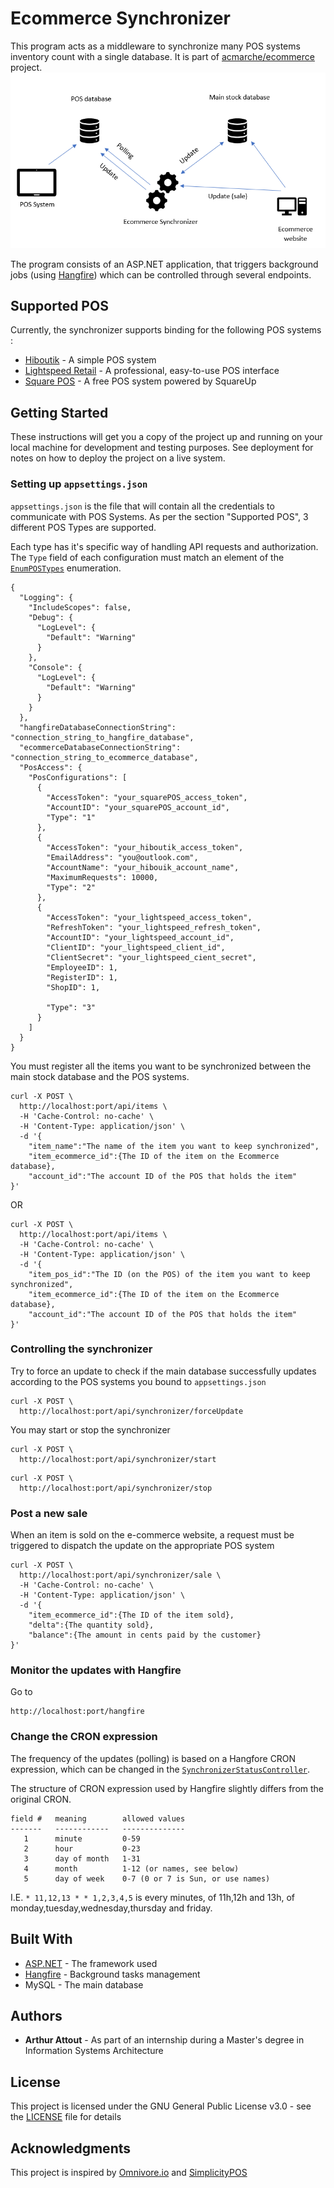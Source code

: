 # Ecommerce Synchronizer
This program acts as a middleware to synchronize many POS systems inventory count with a single database. It is part of [acmarche/ecommerce](https://github.com/acmarche/ecommerce) project.
![Workflow](https://raw.githubusercontent.com/ArthurAttout/EcommerceSynchronizer/master/Readme%20capture.PNG)

The program consists of an ASP.NET application, that triggers background jobs (using [Hangfire](https://www.hangfire.io/)) which can be controlled through several endpoints.

## Supported POS
Currently, the synchronizer supports binding for the following POS systems : 
* [Hiboutik](https://www.hiboutik.com/en/) - A simple POS system 
* [Lightspeed Retail](https://www.lightspeedhq.com/pos/retail/) - A professional, easy-to-use POS interface
* [Square POS](https://squareup.com/pos) - A free POS system powered by SquareUp

## Getting Started

These instructions will get you a copy of the project up and running on your local machine for development and testing purposes. See deployment for notes on how to deploy the project on a live system.

### Setting up `appsettings.json`

`appsettings.json` is the file that will contain all the credentials to communicate with POS Systems. As per the section "Supported POS", 3 different POS Types are supported.

Each type has it's specific way of handling API requests and authorization. 
The `Type` field of each configuration must match an element of the [`EnumPOSTypes`](https://github.com/ArthurAttout/EcommerceSynchronizer/blob/master/EcommerceSynchronizer/Utilities/EnumPOSTypes.cs) enumeration. 

```
{
  "Logging": {
    "IncludeScopes": false,
    "Debug": {
      "LogLevel": {
        "Default": "Warning"
      }
    },
    "Console": {
      "LogLevel": {
        "Default": "Warning"
      }
    }
  },
  "hangfireDatabaseConnectionString": "connection_string_to_hangfire_database",
  "ecommerceDatabaseConnectionString": "connection_string_to_ecommerce_database",
  "PosAccess": {
    "PosConfigurations": [
      {
        "AccessToken": "your_squarePOS_access_token",
        "AccountID": "your_squarePOS_account_id",
        "Type": "1"
      },
      {
        "AccessToken": "your_hiboutik_access_token",
        "EmailAddress": "you@outlook.com",
        "AccountName": "your_hibouik_account_name",
        "MaximumRequests": 10000, 
        "Type": "2"
      },
      {
        "AccessToken": "your_lightspeed_access_token",
        "RefreshToken": "your_lightspeed_refresh_token",
        "AccountID": "your_lightspeed_account_id",
        "ClientID": "your_lightspeed_client_id",
        "ClientSecret": "your_lightspeed_cient_secret",
        "EmployeeID": 1,
        "RegisterID": 1,
        "ShopID": 1,
        
        "Type": "3"
      }
    ]
  } 
} 
```
You must register all the items you want to be synchronized between the main stock database and the POS systems. 
```
curl -X POST \
  http://localhost:port/api/items \
  -H 'Cache-Control: no-cache' \
  -H 'Content-Type: application/json' \
  -d '{
	"item_name":"The name of the item you want to keep synchronized",
	"item_ecommerce_id":{The ID of the item on the Ecommerce database},
	"account_id":"The account ID of the POS that holds the item"
}'
```

OR

```
curl -X POST \
  http://localhost:port/api/items \
  -H 'Cache-Control: no-cache' \
  -H 'Content-Type: application/json' \
  -d '{
	"item_pos_id":"The ID (on the POS) of the item you want to keep synchronized",
	"item_ecommerce_id":{The ID of the item on the Ecommerce database},
	"account_id":"The account ID of the POS that holds the item"
}'
```
### Controlling the synchronizer

Try to force an update to check if the main database successfully updates according to the POS systems you bound to `appsettings.json`

```
curl -X POST \
  http://localhost:port/api/synchronizer/forceUpdate
```

You may start or stop the synchronizer

```
curl -X POST \
  http://localhost:port/api/synchronizer/start
```

```
curl -X POST \
  http://localhost:port/api/synchronizer/stop
```
### Post a new sale

When an item is sold on the e-commerce website, a request must be triggered to dispatch the update on the appropriate POS system
```
curl -X POST \
  http://localhost:port/api/synchronizer/sale \
  -H 'Cache-Control: no-cache' \
  -H 'Content-Type: application/json' \
  -d '{
	"item_ecommerce_id":{The ID of the item sold},
	"delta":{The quantity sold},
	"balance":{The amount in cents paid by the customer}
}'
```

### Monitor the updates with Hangfire

Go to 
```
http://localhost:port/hangfire
```
### Change the CRON expression 

The frequency of the updates (polling) is based on a Hangfore CRON expression, which can be changed in the [`SynchronizerStatusController`](https://github.com/ArthurAttout/EcommerceSynchronizer/blob/master/EcommerceSynchronizer/Controllers/SynchronizerStatusController.cs#L39).

The structure of CRON expression used by Hangfire slightly differs from the original CRON. 

```
field #   meaning        allowed values
-------   ------------   --------------
   1      minute         0-59
   2      hour           0-23
   3      day of month   1-31
   4      month          1-12 (or names, see below)
   5      day of week    0-7 (0 or 7 is Sun, or use names)
```

I.E. `* 11,12,13 * * 1,2,3,4,5` is every minutes, of 11h,12h and 13h, of monday,tuesday,wednesday,thursday and friday.

## Built With

* [ASP.NET](https://docs.microsoft.com/en-us/aspnet/core/tutorials/first-mvc-app/?view=aspnetcore-2.1) - The framework used
* [Hangfire](https://www.hangfire.io/) - Background tasks management
* MySQL - The main database

## Authors

* **Arthur Attout** - As part of an internship during a Master's degree in Information Systems Architecture

## License

This project is licensed under the GNU General Public License v3.0 - see the [LICENSE](LICENSE) file for details

## Acknowledgments

This project is inspired by [Omnivore.io](https://omnivore.io/) and [SimplicityPOS](https://simplicitypos.io/)

